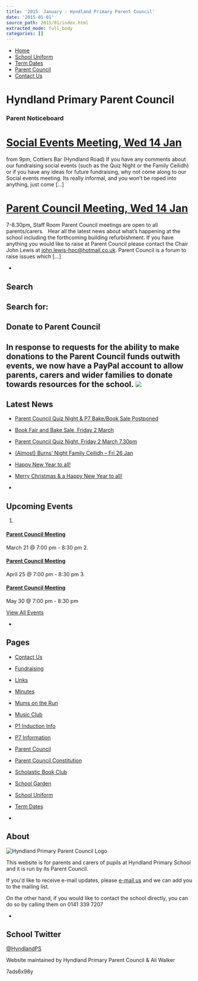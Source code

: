 ```yaml
---
title: '2015  January : Hyndland Primary Parent Council'
date: '2015-01-01'
source_path: 2015/01/index.html
extracted_mode: full_body
categories: []
---
```

- [Home](http://www.hyndlandprimaryparentcouncil.org)
- [School Uniform](school-uniform/)
- [Term Dates](term-dates/)
- [Parent Council](parent-council/)
- [Contact Us](contact-us/)

# Hyndland Primary Parent Council

### Parent Noticeboard

# [Social Events Meeting, Wed 14 Jan](/news/social-events-meeting-wed-14-jan/)

from 9pm, Cottiers Bar (Hyndland Road) If you have any comments about our fundraising social events (such as the Quiz Night or the Family Ceilidh) or if you have any ideas for future fundraising, why not come along to our Social events meeting. Its really informal, and you won’t be roped into anything, just come […]

# [Parent Council Meeting, Wed 14 Jan](/news/parent-council-meeting-wed-14-jan/)

7-8.30pm, Staff Room Parent Council meetings are open to all parents/carers.&nbsp;&nbsp; Hear all the latest news about what’s happening at the school including the forthcoming building refurbishment. If you have anything you would like to raise at Parent Council please contact the Chair John Lewis at&nbsp;john.lewis-hpc@hotmail.co.uk. Parent Council is a forum to raise issues which […]

- 
## Search

Search for:
- 
## Donate to Parent Council

In response to requests for the ability to make donations to the Parent Council funds outwith events, we now have a PayPal account to allow parents, carers and wider families to donate towards resources for the school. [![](https://www.paypalobjects.com/en_US/i/btn/x-click-butcc-donate.gif)](https://www.paypal.com/cgi-bin/webscr?cmd=_s-xclick&hosted_button_id=BW7E8PDGXH45Y)
- 
## Latest News

- [Parent Council Quiz Night & P7 Bake/Book Sale Postponed](/news/parent-council-quiz-night-p7-bake-book-sale-postponed/)
- [Book Fair and Bake Sale, Friday 2 March](/news/book-fair-and-bake-sale-friday-2-march/)
- [Parent Council Quiz Night, Friday 2 March 7.30pm](/news/parent-council-quiz-night-friday-2-march-7-30pm/)
- [(Almost) Burns’ Night Family Ceilidh – Fri 26 Jan](/news/almost-burns-night-family-ceilidh-fri-26-jan/)
- [Happy New Year to all!](/news/happy-new-year-to-all/)
- [Merry Christmas & a Happy New Year to all!](/news/merry-christmas-a-happy-new-year-to-all/)

- 
## Upcoming Events

1. 
#### [Parent Council Meeting](event/parent-council-meeting-17/)

March 21 @ 7:00 pm - 8:30 pm
2. 
#### [Parent Council Meeting](event/parent-council-meeting-18/)

April 25 @ 7:00 pm - 8:30 pm
3. 
#### [Parent Council Meeting](event/parent-council-meeting-19/)

May 30 @ 7:00 pm - 8:30 pm

[View All Events](events/)

- 
## Pages

- [Contact Us](contact-us/)
- [Fundraising](fundraising/)
- [Links](links/)
- [Minutes](minutes-archive/)
- [Mums on the Run](mums-on-the-run/)
- [Music Club](music-club/)
- [P1 Induction Info](p1-induction-info/)
- [P7 Information](p7-information/)
- [Parent Council](parent-council/)
- [Parent Council Constitution](parent-council-constitution/)
- [Scholastic Book Club](scholastic-book-club/)
- [School Garden](school-garden/)
- [School Uniform](school-uniform/)
- [Term Dates](term-dates/)

- 
## About

 ![Hyndland Primary Parent Council Logo](/assets/images/2012/02/logo.gif)

This website is for parents and carers of pupils at Hyndland Primary School and it is run by its Parent Council.

If you'd like to receive e-mail updates, please [e-mail us](mailto:enquiries@hyndlandprimaryparentcouncil.org) and we can add you to the mailing list.

On the other hand, if you would like to contact the school directly, you can do so by calling them on 0141 339 7207

- 
## School Twitter
[@HyndlandPS](https://twitter.com/HyndlandPS)

Website maintained by Hyndland Primary Parent Council & Ali Walker

7ads6x98y
